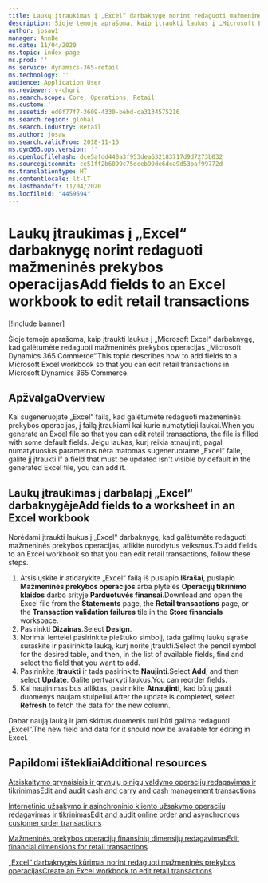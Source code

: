 ```yaml
---
title: Laukų įtraukimas į „Excel“ darbaknygę norint redaguoti mažmeninės prekybos operacijas
description: Šioje temoje aprašoma, kaip įtraukti laukus į „Microsoft Excel“ darbaknygę, kad galėtumėte redaguoti mažmeninės prekybos operacijas „Microsoft Dynamics 365 Commerce“.
author: josaw1
manager: AnnBe
ms.date: 11/04/2020
ms.topic: index-page
ms.prod: ''
ms.service: dynamics-365-retail
ms.technology: ''
audience: Application User
ms.reviewer: v-chgri
ms.search.scope: Core, Operations, Retail
ms.custom: ''
ms.assetid: ed0f77f7-3609-4330-bebd-ca3134575216
ms.search.region: global
ms.search.industry: Retail
ms.author: josaw
ms.search.validFrom: 2018-11-15
ms.dyn365.ops.version: ''
ms.openlocfilehash: dce5afdd440a3f953dea632183717d9d7273b032
ms.sourcegitcommit: ce51ff2b6099c75dceb99de6dea9d53baf99772d
ms.translationtype: HT
ms.contentlocale: lt-LT
ms.lasthandoff: 11/04/2020
ms.locfileid: "4459594"
---
```

# <a name="add-fields-to-an-excel-workbook-to-edit-retail-transactions"></a><span data-ttu-id="902f3-103">Laukų įtraukimas į „Excel“ darbaknygę norint redaguoti mažmeninės prekybos operacijas</span><span class="sxs-lookup"><span data-stu-id="902f3-103">Add fields to an Excel workbook to edit retail transactions</span></span>

[!include [banner](../includes/banner.md)]

<span data-ttu-id="902f3-104">Šioje temoje aprašoma, kaip įtraukti laukus į „Microsoft Excel“ darbaknygę, kad galėtumėte redaguoti mažmeninės prekybos operacijas „Microsoft Dynamics 365 Commerce“.</span><span class="sxs-lookup"><span data-stu-id="902f3-104">This topic describes how to add fields to a Microsoft Excel workbook so that you can edit retail transactions in Microsoft Dynamics 365 Commerce.</span></span>

## <a name="overview"></a><span data-ttu-id="902f3-105">Apžvalga</span><span class="sxs-lookup"><span data-stu-id="902f3-105">Overview</span></span>

<span data-ttu-id="902f3-106">Kai sugeneruojate „Excel“ failą, kad galėtumėte redaguoti mažmeninės prekybos operacijas, į failą įtraukiami kai kurie numatytieji laukai.</span><span class="sxs-lookup"><span data-stu-id="902f3-106">When you generate an Excel file so that you can edit retail transactions, the file is filled with some default fields.</span></span> <span data-ttu-id="902f3-107">Jeigu laukas, kurį reikia atnaujinti, pagal numatytuosius parametrus nėra matomas sugeneruotame „Excel“ faile, galite jį įtraukti.</span><span class="sxs-lookup"><span data-stu-id="902f3-107">If a field that must be updated isn't visible by default in the generated Excel file, you can add it.</span></span>

## <a name="add-fields-to-a-worksheet-in-an-excel-workbook"></a><span data-ttu-id="902f3-108">Laukų įtraukimas į darbalapį „Excel“ darbaknygėje</span><span class="sxs-lookup"><span data-stu-id="902f3-108">Add fields to a worksheet in an Excel workbook</span></span>

<span data-ttu-id="902f3-109">Norėdami įtraukti laukus į „Excel“ darbaknygę, kad galėtumėte redaguoti mažmeninės prekybos operacijas, atlikite nurodytus veiksmus.</span><span class="sxs-lookup"><span data-stu-id="902f3-109">To add fields to an Excel workbook so that you can edit retail transactions, follow these steps.</span></span>

1. <span data-ttu-id="902f3-110">Atsisiųskite ir atidarykite „Excel“ failą iš puslapio **Išrašai**, puslapio **Mažmeninės prekybos operacijos** arba plytelės **Operacijų tikrinimo klaidos** darbo srityje **Parduotuvės finansai**.</span><span class="sxs-lookup"><span data-stu-id="902f3-110">Download and open the Excel file from the **Statements** page, the **Retail transactions** page, or the **Transaction validation failures** tile in the **Store financials** workspace.</span></span>
1. <span data-ttu-id="902f3-111">Pasirinkti **Dizainas**.</span><span class="sxs-lookup"><span data-stu-id="902f3-111">Select **Design**.</span></span>
1. <span data-ttu-id="902f3-112">Norimai lentelei pasirinkite pieštuko simbolį, tada galimų laukų sąraše suraskite ir pasirinkite lauką, kurį norite įtraukti.</span><span class="sxs-lookup"><span data-stu-id="902f3-112">Select the pencil symbol for the desired table, and then, in the list of available fields, find and select the field that you want to add.</span></span>
1. <span data-ttu-id="902f3-113">Pasirinkite **Įtraukti** ir tada pasirinkite **Naujinti**.</span><span class="sxs-lookup"><span data-stu-id="902f3-113">Select **Add**, and then select **Update**.</span></span> <span data-ttu-id="902f3-114">Galite pertvarkyti laukus.</span><span class="sxs-lookup"><span data-stu-id="902f3-114">You can reorder fields.</span></span>
1. <span data-ttu-id="902f3-115">Kai naujinimas bus atliktas, pasirinkite **Atnaujinti**, kad būtų gauti duomenys naujam stulpeliui.</span><span class="sxs-lookup"><span data-stu-id="902f3-115">After the update is completed, select **Refresh** to fetch the data for the new column.</span></span>

<span data-ttu-id="902f3-116">Dabar naują lauką ir jam skirtus duomenis turi būti galima redaguoti „Excel“.</span><span class="sxs-lookup"><span data-stu-id="902f3-116">The new field and data for it should now be available for editing in Excel.</span></span>

## <a name="additional-resources"></a><span data-ttu-id="902f3-117">Papildomi ištekliai</span><span class="sxs-lookup"><span data-stu-id="902f3-117">Additional resources</span></span>

[<span data-ttu-id="902f3-118">Atsiskaitymo grynaisiais ir grynųjų pinigų valdymo operacijų redagavimas ir tikrinimas</span><span class="sxs-lookup"><span data-stu-id="902f3-118">Edit and audit cash and carry and cash management transactions</span></span>](edit-cash-trans.md)

[<span data-ttu-id="902f3-119">Internetinio užsakymo ir asinchroninio kliento užsakymo operacijų redagavimas ir tikrinimas</span><span class="sxs-lookup"><span data-stu-id="902f3-119">Edit and audit online order and asynchronous customer order transactions</span></span>](edit-order-trans.md)

[<span data-ttu-id="902f3-120">Mažmeninės prekybos operacijų finansinių dimensijų redagavimas</span><span class="sxs-lookup"><span data-stu-id="902f3-120">Edit financial dimensions for retail transactions</span></span>](edit-financial-dim.md)

[<span data-ttu-id="902f3-121">„Excel“ darbaknygės kūrimas norint redaguoti mažmeninės prekybos operacijas</span><span class="sxs-lookup"><span data-stu-id="902f3-121">Create an Excel workbook to edit retail transactions</span></span>](create-excel-edit.md)
